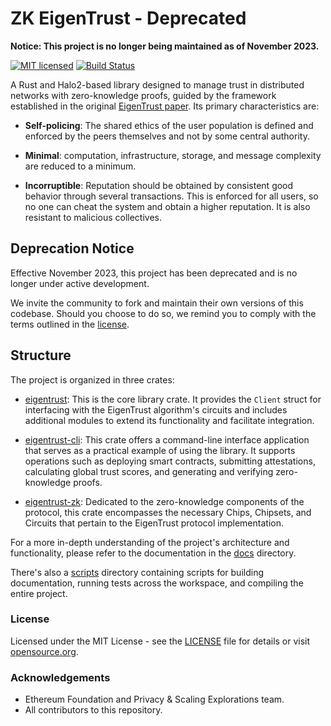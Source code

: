 # ZK EigenTrust - Deprecated

**Notice: This project is no longer being maintained as of November 2023.**

[![MIT licensed][mit-badge]][mit-url]
[![Build Status][actions-badge]][actions-url]

[mit-badge]: https://img.shields.io/badge/license-MIT-blue.svg
[mit-url]: https://github.com/eigen-trust/protocol/blob/master/LICENSE
[actions-badge]: https://github.com/eigen-trust/protocol/actions/workflows/test.yml/badge.svg
[actions-url]: https://github.com/eigen-trust/protocol/actions?query=branch%3Amaster

A Rust and Halo2-based library designed to manage trust in distributed networks with zero-knowledge proofs, guided by the framework established in the original [EigenTrust paper](https://nlp.stanford.edu/pubs/eigentrust.pdf). Its primary characteristics are:

- **Self-policing**: The shared ethics of the user population is defined and enforced by the peers themselves and not by some central authority.

- **Minimal**: computation, infrastructure, storage, and message complexity are reduced to a minimum.

- **Incorruptible**: Reputation should be obtained by consistent good behavior through several transactions. This is enforced for all users, so no one can cheat the system and obtain a higher reputation. It is also resistant to malicious collectives.

## Deprecation Notice

Effective November 2023, this project has been deprecated and is no longer under active development.

We invite the community to fork and maintain their own versions of this codebase. Should you choose to do so, we remind you to comply with the terms outlined in the [license](LICENSE).

## Structure

The project is organized in three crates:

- [eigentrust](eigentrust): This is the core library crate. It provides the `Client` struct for interfacing with the EigenTrust algorithm's circuits and includes additional modules to extend its functionality and facilitate integration.

- [eigentrust-cli](eigentrust-cli): This crate offers a command-line interface application that serves as a practical example of using the library. It supports operations such as deploying smart contracts, submitting attestations, calculating global trust scores, and generating and verifying zero-knowledge proofs.

- [eigentrust-zk](eigentrust-zk): Dedicated to the zero-knowledge components of the protocol, this crate encompasses the necessary Chips, Chipsets, and Circuits that pertain to the EigenTrust protocol implementation.

For a more in-depth understanding of the project's architecture and functionality, please refer to the documentation in the [docs](docs) directory.

There's also a [scripts](scripts) directory containing scripts for building documentation, running tests across the workspace, and compiling the entire project.

### License

Licensed under the MIT License - see the [LICENSE](LICENSE) file for details or visit [opensource.org](http://opensource.org/licenses/MIT).

### Acknowledgements

- Ethereum Foundation and Privacy & Scaling Explorations team.
- All contributors to this repository.
